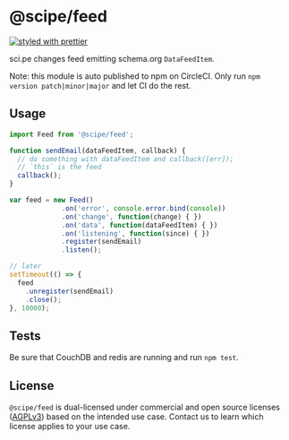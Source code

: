 # @scipe/feed

[![styled with prettier](https://img.shields.io/badge/styled_with-prettier-ff69b4.svg)](https://github.com/prettier/prettier)

sci.pe changes feed emitting schema.org `DataFeedItem`.

Note: this module is auto published to npm on CircleCI. Only run `npm version
patch|minor|major` and let CI do the rest.

## Usage

```js
import Feed from '@scipe/feed';

function sendEmail(dataFeedItem, callback) {
  // do something with dataFeedItem and callback([err]);
  // `this` is the feed
  callback();
}

var feed = new Feed()
             .on('error', console.error.bind(console))
             .on('change', function(change) { })
             .on('data', function(dataFeedItem) { })
             .on('listening', function(since) { })
             .register(sendEmail)
             .listen();

// later
setTimeout(() => {
  feed
    .unregister(sendEmail)
    .close();
}, 10000);
```

## Tests

Be sure that CouchDB and redis are running and run `npm test`.

## License

`@scipe/feed` is dual-licensed under commercial and open source licenses
([AGPLv3](https://www.gnu.org/licenses/agpl-3.0.en.html)) based on the intended
use case. Contact us to learn which license applies to your use case.
